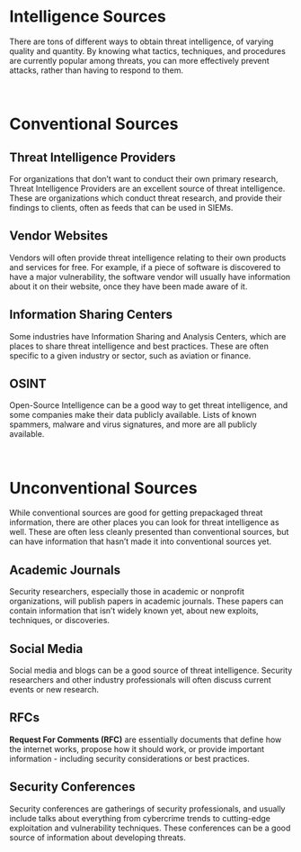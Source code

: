 # Intelligence Sources
There are tons of different ways to obtain threat intelligence, of varying quality and quantity. By knowing what tactics, techniques, and procedures are currently popular among threats, you can more effectively prevent attacks, rather than having to respond to them.

<br>

# Conventional Sources

## **Threat Intelligence Providers**
For organizations that don’t want to conduct their own primary research, Threat Intelligence Providers are an excellent source of threat intelligence. These are organizations which conduct threat research, and provide their findings to clients, often as feeds that can be used in SIEMs.

## **Vendor Websites**
Vendors will often provide threat intelligence relating to their own products and services for free. For example, if a piece of software is discovered to have a major vulnerability, the software vendor will usually have information about it on their website, once they have been made aware of it.

## **Information Sharing Centers**
Some industries have Information Sharing and Analysis Centers, which are places to share threat intelligence and best practices. These are often specific to a given industry or sector, such as aviation or finance.

## **OSINT**
Open-Source Intelligence can be a good way to get threat intelligence, and some companies make their data publicly available. Lists of known spammers, malware and virus signatures, and more are all publicly available.

<br>

# Unconventional Sources
While conventional sources are good for getting prepackaged threat information, there are other places you can look for threat intelligence as well. These are often less cleanly presented than conventional sources, but can have information that hasn’t made it into conventional sources yet.

## **Academic Journals**
Security researchers, especially those in academic or nonprofit organizations, will publish papers in academic journals. These papers can contain information that isn’t widely known yet, about new exploits, techniques, or discoveries.

## **Social Media**
Social media and blogs can be a good source of threat intelligence. Security researchers and other industry professionals will often discuss current events or new research.

## **RFCs**
**Request For Comments (RFC)** are essentially documents that define how the internet works, propose how it should work, or provide important information - including security considerations or best practices.

## **Security Conferences**
Security conferences are gatherings of security professionals, and usually include talks about everything from cybercrime trends to cutting-edge exploitation and vulnerability techniques. These conferences can be a good source of information about developing threats.
